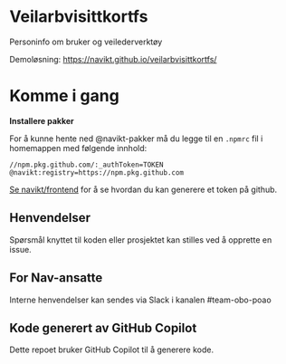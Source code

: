 # Veilarbvisittkortfs

Personinfo om bruker og veilederverktøy

Demoløsning: https://navikt.github.io/veilarbvisittkortfs/

# Komme i gang

**Installere pakker**

For å kunne hente ned @navikt-pakker må du legge til en `.npmrc` fil i homemappen med følgende innhold:

```shell
//npm.pkg.github.com/:_authToken=TOKEN
@navikt:registry=https://npm.pkg.github.com
```

[Se navikt/frontend](https://github.com/navikt/frontend?tab=readme-ov-file#installere-pakker-lokalt) for å se hvordan du kan generere et token på github.

## Henvendelser

Spørsmål knyttet til koden eller prosjektet kan stilles ved å opprette en issue.

## For Nav-ansatte

Interne henvendelser kan sendes via Slack i kanalen #team-obo-poao

## Kode generert av GitHub Copilot

Dette repoet bruker GitHub Copilot til å generere kode.
